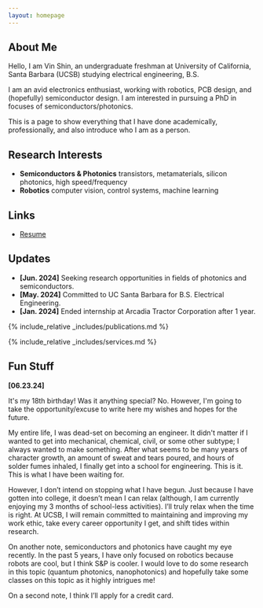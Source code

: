 ```yaml
---
layout: homepage
---
```


## About Me

Hello, I am Vin Shin, an undergraduate freshman at University of California, Santa Barbara (UCSB) studying electrical engineering, B.S. 

I am an avid electronics enthusiast, working with robotics, PCB design, and (hopefully) semiconductor design. I am interested in pursuing a PhD in focuses of semiconductors/photonics.

This is a page to show everything that I have done academically, professionally, and also introduce who I am as a person.

## Research Interests

- **Semiconductors & Photonics** transistors, metamaterials, silicon photonics, high speed/frequency
- **Robotics** computer vision, control systems, machine learning

## Links

<ul style="margin:0 0 5px;">
 <li><a href="./assets/files/VSRjun2024.pdf.pdf"><autocolor>Resume</autocolor></a></li>
</ul>

## Updates

- **[Jun. 2024]** Seeking research opportunities in fields of photonics and semiconductors.
- **[May. 2024]** Committed to UC Santa Barbara for B.S. Electrical Engineering.
- **[Jan. 2024]** Ended internship at Arcadia Tractor Corporation after 1 year.

{% include_relative _includes/publications.md %}

{% include_relative _includes/services.md %}

## Fun Stuff

**[06.23.24]**

It's my 18th birthday! Was it anything special? No. However, I'm going to take the opportunity/excuse to write here my wishes and hopes for the future. 

My entire life, I was dead-set on becoming an engineer. It didn't matter if I wanted to get into mechanical, chemical, civil, or some other subtype; I always wanted to make something. After what seems to be many years of character growth, an amount of sweat and tears poured, and hours of solder fumes inhaled, I finally get into a school for engineering. This is it. This is what I have been waiting for. 

However, I don’t intend on stopping what I have begun. Just because I have gotten into college, it doesn’t mean I can relax (although, I am currently enjoying my 3 months of school-less activities). I’ll truly relax when the time is right. At UCSB, I will remain committed to maintaining and improving my work ethic, take every career opportunity I get, and shift tides within research.

On another note, semiconductors and photonics have caught my eye recently. In the past 5 years, I have only focused on robotics because robots are cool, but I think S&P is cooler. I would love to do some research in this topic (quantum photonics, nanophotonics) and hopefully take some classes on this topic as it highly intrigues me!

On a second note, I think I’ll apply for a credit card.
 
